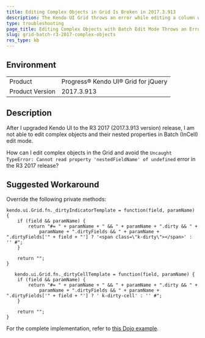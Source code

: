 ```yaml
---
title: Editing Complex Objects in Grid Is Broken in 2017.3.913
description: The Kendo UI Grid throws an error while editing a column which is bound to a nested property in the R3 2017 (2017.3.913 version) release.
type: troubleshooting
page_title: Editing Complex Objects with Batch Edit Mode Throws an Error in the R3 2017 Release - Kendo UI Grid for jQuery
slug: grid-batch-r3-2017-complex-objects
res_type: kb
---
```


## Environment

<table>
 <tr>
  <td>Product</td>
  <td>Progress® Kendo UI® Grid for jQuery</td> 
 </tr>
 <tr>
  <td>Product Version</td>
  <td>2017.3.913</td>
 </tr>
</table>

## Description

After I upgraded Kendo UI to the R3 2017 (2017.3.913 version) release, I am not able to edit complex objects and their nested properties in Batch (InCell) edit mode.

How can I edit complex objects in the Grid and avoid the `Uncaught TypeError: Cannot read property 'nestedFieldName' of undefined` error in the R3 2017 release?

## Suggested Workaround

Override the following private methods:

```
kendo.ui.Grid.fn._dirtyIndicatorTemplate = function(field, paramName) {
    if (field && paramName) {
        return "#= " + paramName + " && " + paramName + ".dirty && " +
            paramName + ".dirtyFields && " + paramName + ".dirtyFields['" + field + "'] ? '<span class=\"k-dirty\"></span>' : '' #";
    }

    return "";
}

   kendo.ui.Grid.fn._dirtyCellTemplate = function(field, paramName) {
    if (field && paramName) {
        return "#= " + paramName + " && " + paramName + ".dirty && " +
            paramName + ".dirtyFields && " + paramName + ".dirtyFields['" + field + "'] ? ' k-dirty-cell' : '' #";
    }

    return "";
}
```

For the complete implementation, refer to [this Dojo example](https://dojo.telerik.com/aFEjIN).
